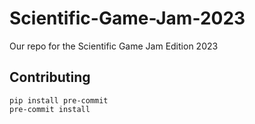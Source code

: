 # Scientific-Game-Jam-2023
Our repo for the Scientific Game Jam Edition 2023

## Contributing

```
pip install pre-commit
pre-commit install
```
